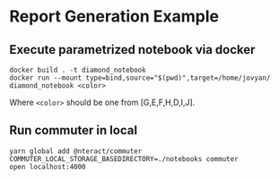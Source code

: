 # Report Generation Example


## Execute parametrized notebook via docker
```shell
docker build . -t diamond_notebook
docker run --mount type=bind,source="$(pwd)",target=/home/jovyan/ diamond_notebook <color>
```
Where `<color>` should be one from [G,E,F,H,D,I,J].

## Run commuter in local

```shell
yarn global add @nteract/commuter
COMMUTER_LOCAL_STORAGE_BASEDIRECTORY=./notebooks commuter
open localhost:4000
```

